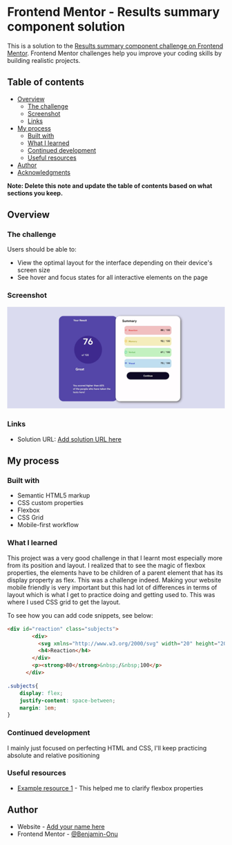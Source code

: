 # Frontend Mentor - Results summary component solution

This is a solution to the [Results summary component challenge on Frontend Mentor](https://www.frontendmentor.io/challenges/results-summary-component-CE_K6s0maV). Frontend Mentor challenges help you improve your coding skills by building realistic projects. 

## Table of contents

- [Overview](#overview)
  - [The challenge](#the-challenge)
  - [Screenshot](#screenshot)
  - [Links](#links)
- [My process](#my-process)
  - [Built with](#built-with)
  - [What I learned](#what-i-learned)
  - [Continued development](#continued-development)
  - [Useful resources](#useful-resources)
- [Author](#author)
- [Acknowledgments](#acknowledgments)

**Note: Delete this note and update the table of contents based on what sections you keep.**

## Overview

### The challenge

Users should be able to:

- View the optimal layout for the interface depending on their device's screen size
- See hover and focus states for all interactive elements on the page

### Screenshot

![](./finished-work.jpg)

### Links

- Solution URL: [Add solution URL here](https://benjamin-onu.github.io/result-summary-component-main/)
## My process

### Built with

- Semantic HTML5 markup
- CSS custom properties
- Flexbox
- CSS Grid
- Mobile-first workflow

### What I learned

This project was a very good challenge in that I learnt most especially more from its position and layout. I realized that to see the magic of flexbox properties, the elements have to be children of a parent element that has its display property as flex. This was a challenge indeed.
Making your website mobile friendly is very important but this had lot of differences in terms of layout which is what I get to practice doing and getting used to. This was where I used CSS grid to get the layout.

To see how you can add code snippets, see below:

```html
<div id="reaction" class="subjects">
        <div>
          <svg xmlns="http://www.w3.org/2000/svg" width="20" height="20" fill="none" viewBox="0 0 20 20"><path stroke="#F55" stroke-linecap="round" stroke-linejoin="round" stroke-width="1.25" d="M10.833 8.333V2.5l-6.666 9.167h5V17.5l6.666-9.167h-5Z"/></svg>
          <h4>Reaction</h4>
        </div>
        <p><strong>80</strong>&nbsp;/&nbsp;100</p>
      </div>
```
```css
.subjects{
    display: flex;
    justify-content: space-between;
    margin: 1em;
}
```

### Continued development
I mainly just focused on perfecting HTML and CSS, I'll keep practicing absolute and relative positioning

### Useful resources
- [Example resource 1]([https://flexboxfroggy.com/]) - This helped me to clarify flexbox properties

## Author

- Website - [Add your name here](https://www.your-site.com)
- Frontend Mentor - [@Benjamin-Onu]([https://www.frontendmentor.io/profile/Benjamin-Onu])
